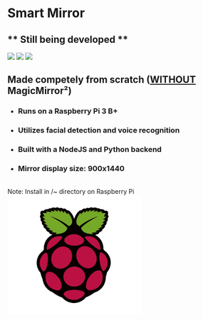 # Smart Mirror
## ** Still being developed **
![](https://img.shields.io/badge/Raspberry%20Pi-C51A4A?logo=Raspberry-Pi)
![](https://img.shields.io/badge/Linux-4d4d4d?logo=Linux)
![](https://img.shields.io/badge/OpenCV-5C3EE8?logo=OpenCV)

## **Made competely from scratch (<ins>WITHOUT</ins> MagicMirror²)**

 - ### Runs on a Raspberry Pi 3 B+ 
 - ### Utilizes facial detection and voice recognition
 - ### Built with a NodeJS and Python backend
 - ### Mirror display size: 900x1440
<br>
Note: Install in /~ directory on Raspberry Pi 

<img src='images/rpi.png' width='300px'>
